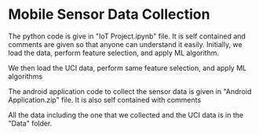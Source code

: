 # Mobile Sensor Data Collection

The python code is give in "IoT Project.ipynb" file. It is self contained and comments are given so that anyone can understand it easily. Initially, we load the data, perform feature selection, and apply ML algorithm.

We then load the UCI data, perform same feature selection, and apply ML algorithms

The android application code to collect the sensor data is given in "Android Application.zip" file. It is also self contained with comments

All the data including the one that we collected and the UCI data is in the "Data" folder.
